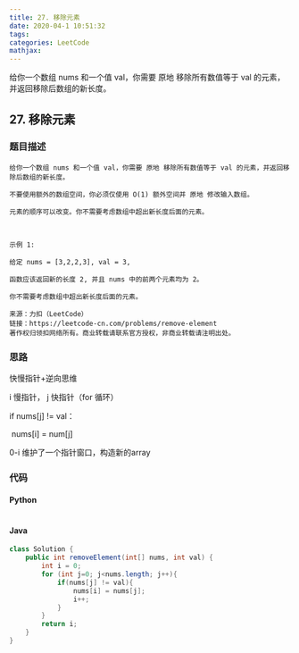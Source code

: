 ```yaml
---
title: 27. 移除元素
date: 2020-04-1 10:51:32
tags: 
categories: LeetCode
mathjax:
---
```


给你一个数组 nums 和一个值 val，你需要 原地 移除所有数值等于 val 的元素，并返回移除后数组的新长度。

<!-- more -->

## 27. 移除元素

### 题目描述

```
给你一个数组 nums 和一个值 val，你需要 原地 移除所有数值等于 val 的元素，并返回移除后数组的新长度。

不要使用额外的数组空间，你必须仅使用 O(1) 额外空间并 原地 修改输入数组。

元素的顺序可以改变。你不需要考虑数组中超出新长度后面的元素。

 

示例 1:

给定 nums = [3,2,2,3], val = 3,

函数应该返回新的长度 2, 并且 nums 中的前两个元素均为 2。

你不需要考虑数组中超出新长度后面的元素。

来源：力扣（LeetCode）
链接：https://leetcode-cn.com/problems/remove-element
著作权归领扣网络所有。商业转载请联系官方授权，非商业转载请注明出处。
```

### 思路

快慢指针+逆向思维

i 慢指针， j 快指针（for 循环）

if nums[j] != val：

​	nums[i] = num[j]

0-i 维护了一个指针窗口，构造新的array



### 代码

#### Python

```python

```

#### Java

```java
class Solution {
    public int removeElement(int[] nums, int val) {
        int i = 0;
        for (int j=0; j<nums.length; j++){
            if(nums[j] != val){
                nums[i] = nums[j];
                i++;
            }
        }
        return i;
    }
}
```





